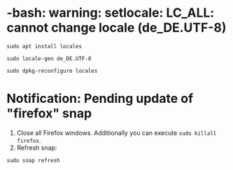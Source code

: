 # -bash: warning: setlocale: LC_ALL: cannot change locale (de_DE.UTF-8)

```shell
sudo apt install locales
```
```shell
sudo locale-gen de_DE.UTF-8
```
```shell
sudo dpkg-reconfigure locales
```
# Notification: Pending update of "firefox" snap

1. Close all Firefox windows. Additionally you can execute `sudo killall firefox`.
2. Refresh snap:  
```shell
sudo snap refresh
```
